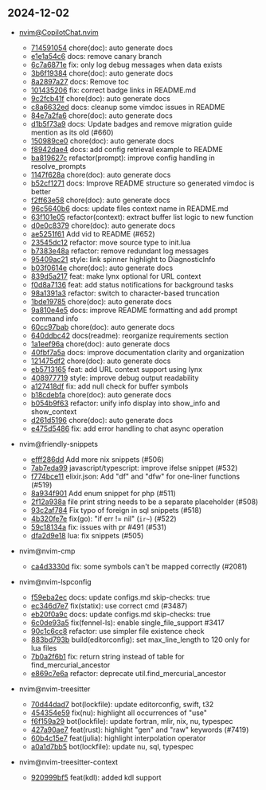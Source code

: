 ## 2024-12-02

* nvim@CopilotChat.nvim
  - [714591054](https://github.com/CopilotC-Nvim/CopilotChat.nvim/commit/71459105476cd3652de90fa0490cea044869c9ab) chore(doc): auto generate docs
  - [e1e1a54c6](https://github.com/CopilotC-Nvim/CopilotChat.nvim/commit/e1e1a54c69eed2fed9baf7fadb05f791ce3f5939) docs: remove canary branch
  - [6c7a6871e](https://github.com/CopilotC-Nvim/CopilotChat.nvim/commit/6c7a6871e32bbd7afdc01597fc5605d8991bfbc3) fix: only log debug messages when data exists
  - [3b6f19384](https://github.com/CopilotC-Nvim/CopilotChat.nvim/commit/3b6f193849481e56c42da3c52c4ce620a9d5cd0b) chore(doc): auto generate docs
  - [8a2897a27](https://github.com/CopilotC-Nvim/CopilotChat.nvim/commit/8a2897a27f000ca7e19f7be99efddf724a8a6de9) docs: Remove toc
  - [101435206](https://github.com/CopilotC-Nvim/CopilotChat.nvim/commit/101435206fbc8f909378e9c881f832ccc9f878a2) fix: correct badge links in README.md
  - [9c2fcb41f](https://github.com/CopilotC-Nvim/CopilotChat.nvim/commit/9c2fcb41fbc25c86bf9d489aa4fa7a5bbf0f56f8) chore(doc): auto generate docs
  - [c8a6632ed](https://github.com/CopilotC-Nvim/CopilotChat.nvim/commit/c8a6632ed9efa56569f92524b28df2fcb6f816fd) docs: cleanup some vimdoc issues in README
  - [84e7a2fa6](https://github.com/CopilotC-Nvim/CopilotChat.nvim/commit/84e7a2fa624dc82bd9094230eb12429881576734) chore(doc): auto generate docs
  - [d1b5f73a9](https://github.com/CopilotC-Nvim/CopilotChat.nvim/commit/d1b5f73a9fdc53609f524ffac71c5cddcd80737b) docs: Update badges and remove migration guide mention as its old (#660)
  - [150989ce0](https://github.com/CopilotC-Nvim/CopilotChat.nvim/commit/150989ce015424f8a4994664188ddab947450011) chore(doc): auto generate docs
  - [f8942dae4](https://github.com/CopilotC-Nvim/CopilotChat.nvim/commit/f8942dae450779f1e95614c7ffdeed5361c0e5ed) docs: add config retrieval example to README
  - [ba819627c](https://github.com/CopilotC-Nvim/CopilotChat.nvim/commit/ba819627cd52129eecceaa4a7424e85e733e8207) refactor(prompt): improve config handling in resolve_prompts
  - [1147f628a](https://github.com/CopilotC-Nvim/CopilotChat.nvim/commit/1147f628ab98996b6d5de8c967138f06d9f027bf) chore(doc): auto generate docs
  - [b52cf1271](https://github.com/CopilotC-Nvim/CopilotChat.nvim/commit/b52cf127154a46961a77f17d6a179553f2c38d13) docs: Improve README structure so generated vimdoc is better
  - [f2ff63e58](https://github.com/CopilotC-Nvim/CopilotChat.nvim/commit/f2ff63e58273ba9abf0068e987e74266750c7331) chore(doc): auto generate docs
  - [96c5640b6](https://github.com/CopilotC-Nvim/CopilotChat.nvim/commit/96c5640b6f60e16642833899e81e7bdd73b28f87) docs: update files context name in README.md
  - [63f101e05](https://github.com/CopilotC-Nvim/CopilotChat.nvim/commit/63f101e057b9ca4abed446f1a476b82a1e383426) refactor(context): extract buffer list logic to new function
  - [d0e0c8379](https://github.com/CopilotC-Nvim/CopilotChat.nvim/commit/d0e0c83798e502c7b8d0a7030cf5d00f50b4e64e) chore(doc): auto generate docs
  - [ae5251f61](https://github.com/CopilotC-Nvim/CopilotChat.nvim/commit/ae5251f611188580b051c725d75f885adb9be3ff) Add vid to README (#652)
  - [23545dc12](https://github.com/CopilotC-Nvim/CopilotChat.nvim/commit/23545dc12dd6fa272eba35c88a2404a4f90a88b1) refactor: move source type to init.lua
  - [b7383e48a](https://github.com/CopilotC-Nvim/CopilotChat.nvim/commit/b7383e48a78414e8fc465ecfa55e0fa83a47b980) refactor: remove redundant log messages
  - [95409ac21](https://github.com/CopilotC-Nvim/CopilotChat.nvim/commit/95409ac21a2e680e89e37ecfd053e4385934fadd) style: link spinner highlight to DiagnosticInfo
  - [b03f0614e](https://github.com/CopilotC-Nvim/CopilotChat.nvim/commit/b03f0614e1eb170b7fd0306b2eabd90b21fe8a74) chore(doc): auto generate docs
  - [839d5a217](https://github.com/CopilotC-Nvim/CopilotChat.nvim/commit/839d5a21722e7af139722e8f5d91f9137d77ec77) feat: make lynx optional for URL context
  - [f0d8a7136](https://github.com/CopilotC-Nvim/CopilotChat.nvim/commit/f0d8a7136a72c13a823d45572ea5b4b8431d5f55) feat: add status notifications for background tasks
  - [98a1391a3](https://github.com/CopilotC-Nvim/CopilotChat.nvim/commit/98a1391a3030a9372da4a30da41dd02a7f1b8743) refactor: switch to character-based truncation
  - [1bde19785](https://github.com/CopilotC-Nvim/CopilotChat.nvim/commit/1bde197859bbbdcac8718157f2f2ffcd8e5fd37d) chore(doc): auto generate docs
  - [9a810e4e5](https://github.com/CopilotC-Nvim/CopilotChat.nvim/commit/9a810e4e56eb31aef9e3175518325f0bc4b7aabc) docs: improve README formatting and add prompt command info
  - [60cc97bab](https://github.com/CopilotC-Nvim/CopilotChat.nvim/commit/60cc97bab2fe9862ae5450a9ffd3f722d671d365) chore(doc): auto generate docs
  - [640ddbc42](https://github.com/CopilotC-Nvim/CopilotChat.nvim/commit/640ddbc42ea970883bd623e3ed818bf2f9d38cd2) docs(readme): reorganize requirements section
  - [1a1eef96a](https://github.com/CopilotC-Nvim/CopilotChat.nvim/commit/1a1eef96ac48ccd0249c35adfaa22473274460d1) chore(doc): auto generate docs
  - [40fbf7a5a](https://github.com/CopilotC-Nvim/CopilotChat.nvim/commit/40fbf7a5ae0900e03896231237b1b4414c887e6e) docs: improve documentation clarity and organization
  - [121475df2](https://github.com/CopilotC-Nvim/CopilotChat.nvim/commit/121475df220d0cc3109c5b949753bf33bd38d3be) chore(doc): auto generate docs
  - [eb5713165](https://github.com/CopilotC-Nvim/CopilotChat.nvim/commit/eb5713165ffd0aeec54e97a7df74652edaa7a2b1) feat: add URL context support using lynx
  - [408977719](https://github.com/CopilotC-Nvim/CopilotChat.nvim/commit/4089777190c689e6f6464e2f5596fc7667a9914f) style: improve debug output readability
  - [a127418df](https://github.com/CopilotC-Nvim/CopilotChat.nvim/commit/a127418df03abeb132ea779dff7cc1684f62b4cf) fix: add null check for buffer symbols
  - [b18cdebfa](https://github.com/CopilotC-Nvim/CopilotChat.nvim/commit/b18cdebfa5ec7d8f04d79ac1aeaf8c9586838b68) chore(doc): auto generate docs
  - [b054b9f63](https://github.com/CopilotC-Nvim/CopilotChat.nvim/commit/b054b9f63fd7190dd0bffbe6ef236e5d75b6365a) refactor: unify info display into show_info and show_context
  - [d261d5196](https://github.com/CopilotC-Nvim/CopilotChat.nvim/commit/d261d5196b5edb38f39fc8b7b59846007f388178) chore(doc): auto generate docs
  - [e475d5486](https://github.com/CopilotC-Nvim/CopilotChat.nvim/commit/e475d54863222bccc4c9fafffb573d8ee45c34e9) fix: add error handling to chat async operation

* nvim@friendly-snippets
  - [efff286dd](https://github.com/rafamadriz/friendly-snippets/commit/efff286dd74c22f731cdec26a70b46e5b203c619) Add more nix snippets (#506)
  - [7ab7eda99](https://github.com/rafamadriz/friendly-snippets/commit/7ab7eda993a5e652f75e30880f1fbe4340f7eb5e) javascript/typescript: improve ifelse snippet (#532)
  - [f774bce11](https://github.com/rafamadriz/friendly-snippets/commit/f774bce11f520f0a89a21984109df4ab0aaeff72) elixir.json: Add "df" and "dfw" for one-liner functions (#519)
  - [8a934f901](https://github.com/rafamadriz/friendly-snippets/commit/8a934f901090c23bc58d416335cb9780a271ad2b) Add enum snippet for php (#511)
  - [2f12a938a](https://github.com/rafamadriz/friendly-snippets/commit/2f12a938a81740dd0631fb917ca5667e190c098e) file print string needs to be a separate placeholder (#508)
  - [93c2af784](https://github.com/rafamadriz/friendly-snippets/commit/93c2af7842a7775972a077836105467f139b7df1) Fix typo of foreign in sql snippets (#518)
  - [4b320fe7e](https://github.com/rafamadriz/friendly-snippets/commit/4b320fe7e34723b8f07edda3935143c6b7323ba5) fix(go): "if err != nil" (`ir~`) (#522)
  - [59c18134a](https://github.com/rafamadriz/friendly-snippets/commit/59c18134ac92bb9444f9e37fd52ea428b4065e9f) fix: issues with pr #491 (#531)
  - [dfa2d9e18](https://github.com/rafamadriz/friendly-snippets/commit/dfa2d9e188e1ef44a72f4f60ec28180a55b11743) lua: fix snippets (#505)

* nvim@nvim-cmp
  - [ca4d3330d](https://github.com/hrsh7th/nvim-cmp/commit/ca4d3330d386e76967e53b85953c170658255ecb) fix: some symbols can't be mapped correctly (#2081)

* nvim@nvim-lspconfig
  - [f59eba2ec](https://github.com/neovim/nvim-lspconfig/commit/f59eba2ec08edda0e09ecf34ec29ad10a429e48d) docs: update configs.md skip-checks: true
  - [ec346d7e7](https://github.com/neovim/nvim-lspconfig/commit/ec346d7e73d8de21648b45ff868a384be5ecdd05) fix(statix): use correct cmd (#3487)
  - [eb20f0a9c](https://github.com/neovim/nvim-lspconfig/commit/eb20f0a9cc809bb261a183a554d1087aeca8d7af) docs: update configs.md skip-checks: true
  - [6c0de93a5](https://github.com/neovim/nvim-lspconfig/commit/6c0de93a52b8bea36ddef037638afe4605f04040) fix(fennel-ls): enable single_file_support #3417
  - [90c1c6cc8](https://github.com/neovim/nvim-lspconfig/commit/90c1c6cc822b1836209514c096069b9bbeab63d9) refactor: use simpler file existence check
  - [883bd793b](https://github.com/neovim/nvim-lspconfig/commit/883bd793b4bbe14e1e80c581e3d5ffa612771452) build(editorconfig): set max_line_length to 120 only for lua files
  - [7b0a2f6b1](https://github.com/neovim/nvim-lspconfig/commit/7b0a2f6b14485bb5a237fc1328a487ff3e4a08c5) fix: return string instead of table for find_mercurial_ancestor
  - [e869c7e6a](https://github.com/neovim/nvim-lspconfig/commit/e869c7e6af0a3c40a2b344a9765779d74dd12720) refactor: deprecate util.find_mercurial_ancestor

* nvim@nvim-treesitter
  - [70d44dad7](https://github.com/nvim-treesitter/nvim-treesitter/commit/70d44dad700512460aa76e9299ed00e0f53f3164) bot(lockfile): update editorconfig, swift, t32
  - [454354e59](https://github.com/nvim-treesitter/nvim-treesitter/commit/454354e5998edb448111574e58d5f5f2d6a940bd) fix(nu): highlight all occurrences of "use"
  - [f6f159a29](https://github.com/nvim-treesitter/nvim-treesitter/commit/f6f159a293876792dbd72db33c36c6fcf8d40e42) bot(lockfile): update fortran, mlir, nix, nu, typespec
  - [427a90ae7](https://github.com/nvim-treesitter/nvim-treesitter/commit/427a90ae70f66c2fdf2d9ad16a0f08e9697d90d9) feat(rust): highlight "gen" and "raw" keywords (#7419)
  - [60b4c15e7](https://github.com/nvim-treesitter/nvim-treesitter/commit/60b4c15e7c055295241868e2cc30d71581083ed7) feat(julia): highlight interpolation operator
  - [a0a1d7bb5](https://github.com/nvim-treesitter/nvim-treesitter/commit/a0a1d7bb50a8e6dc4f07485b1f01b2a888fb415d) bot(lockfile): update nu, sql, typespec

* nvim@nvim-treesitter-context
  - [920999bf5](https://github.com/nvim-treesitter/nvim-treesitter-context/commit/920999bf53daa63ddf12efdeb5137a7cea1cc201) feat(kdl): added kdl support